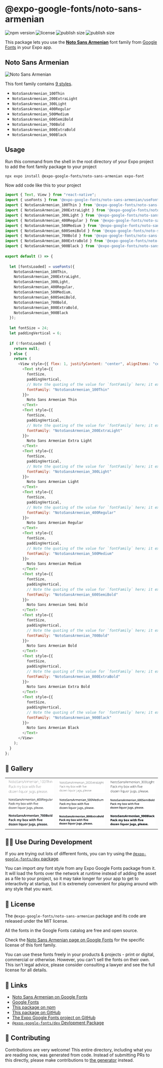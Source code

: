 # @expo-google-fonts/noto-sans-armenian

![npm version](https://flat.badgen.net/npm/v/@expo-google-fonts/noto-sans-armenian)
![license](https://flat.badgen.net/github/license/expo/google-fonts)
![publish size](https://flat.badgen.net/packagephobia/install/@expo-google-fonts/noto-sans-armenian)
![publish size](https://flat.badgen.net/packagephobia/publish/@expo-google-fonts/noto-sans-armenian)

This package lets you use the [**Noto Sans Armenian**](https://fonts.google.com/specimen/Noto+Sans+Armenian) font family from [Google Fonts](https://fonts.google.com/) in your Expo app.

## Noto Sans Armenian

![Noto Sans Armenian](./font-family.png)

This font family contains [9 styles](#-gallery).

- `NotoSansArmenian_100Thin`
- `NotoSansArmenian_200ExtraLight`
- `NotoSansArmenian_300Light`
- `NotoSansArmenian_400Regular`
- `NotoSansArmenian_500Medium`
- `NotoSansArmenian_600SemiBold`
- `NotoSansArmenian_700Bold`
- `NotoSansArmenian_800ExtraBold`
- `NotoSansArmenian_900Black`

## Usage

Run this command from the shell in the root directory of your Expo project to add the font family package to your project

```sh
npx expo install @expo-google-fonts/noto-sans-armenian expo-font
```

Now add code like this to your project

```js
import { Text, View } from "react-native";
import { useFonts } from '@expo-google-fonts/noto-sans-armenian/useFonts';
import { NotoSansArmenian_100Thin } from '@expo-google-fonts/noto-sans-armenian/100Thin';
import { NotoSansArmenian_200ExtraLight } from '@expo-google-fonts/noto-sans-armenian/200ExtraLight';
import { NotoSansArmenian_300Light } from '@expo-google-fonts/noto-sans-armenian/300Light';
import { NotoSansArmenian_400Regular } from '@expo-google-fonts/noto-sans-armenian/400Regular';
import { NotoSansArmenian_500Medium } from '@expo-google-fonts/noto-sans-armenian/500Medium';
import { NotoSansArmenian_600SemiBold } from '@expo-google-fonts/noto-sans-armenian/600SemiBold';
import { NotoSansArmenian_700Bold } from '@expo-google-fonts/noto-sans-armenian/700Bold';
import { NotoSansArmenian_800ExtraBold } from '@expo-google-fonts/noto-sans-armenian/800ExtraBold';
import { NotoSansArmenian_900Black } from '@expo-google-fonts/noto-sans-armenian/900Black';

export default () => {

  let [fontsLoaded] = useFonts({
    NotoSansArmenian_100Thin, 
    NotoSansArmenian_200ExtraLight, 
    NotoSansArmenian_300Light, 
    NotoSansArmenian_400Regular, 
    NotoSansArmenian_500Medium, 
    NotoSansArmenian_600SemiBold, 
    NotoSansArmenian_700Bold, 
    NotoSansArmenian_800ExtraBold, 
    NotoSansArmenian_900Black
  });

  let fontSize = 24;
  let paddingVertical = 6;

  if (!fontsLoaded) {
    return null;
  } else {
    return (
      <View style={{ flex: 1, justifyContent: "center", alignItems: "center" }}>
        <Text style={{
          fontSize,
          paddingVertical,
          // Note the quoting of the value for `fontFamily` here; it expects a string!
          fontFamily: "NotoSansArmenian_100Thin"
        }}>
          Noto Sans Armenian Thin
        </Text>
        <Text style={{
          fontSize,
          paddingVertical,
          // Note the quoting of the value for `fontFamily` here; it expects a string!
          fontFamily: "NotoSansArmenian_200ExtraLight"
        }}>
          Noto Sans Armenian Extra Light
        </Text>
        <Text style={{
          fontSize,
          paddingVertical,
          // Note the quoting of the value for `fontFamily` here; it expects a string!
          fontFamily: "NotoSansArmenian_300Light"
        }}>
          Noto Sans Armenian Light
        </Text>
        <Text style={{
          fontSize,
          paddingVertical,
          // Note the quoting of the value for `fontFamily` here; it expects a string!
          fontFamily: "NotoSansArmenian_400Regular"
        }}>
          Noto Sans Armenian Regular
        </Text>
        <Text style={{
          fontSize,
          paddingVertical,
          // Note the quoting of the value for `fontFamily` here; it expects a string!
          fontFamily: "NotoSansArmenian_500Medium"
        }}>
          Noto Sans Armenian Medium
        </Text>
        <Text style={{
          fontSize,
          paddingVertical,
          // Note the quoting of the value for `fontFamily` here; it expects a string!
          fontFamily: "NotoSansArmenian_600SemiBold"
        }}>
          Noto Sans Armenian Semi Bold
        </Text>
        <Text style={{
          fontSize,
          paddingVertical,
          // Note the quoting of the value for `fontFamily` here; it expects a string!
          fontFamily: "NotoSansArmenian_700Bold"
        }}>
          Noto Sans Armenian Bold
        </Text>
        <Text style={{
          fontSize,
          paddingVertical,
          // Note the quoting of the value for `fontFamily` here; it expects a string!
          fontFamily: "NotoSansArmenian_800ExtraBold"
        }}>
          Noto Sans Armenian Extra Bold
        </Text>
        <Text style={{
          fontSize,
          paddingVertical,
          // Note the quoting of the value for `fontFamily` here; it expects a string!
          fontFamily: "NotoSansArmenian_900Black"
        }}>
          Noto Sans Armenian Black
        </Text>
      </View>
    );
  }
};
```

## 🔡 Gallery


||||
|-|-|-|
|![NotoSansArmenian_100Thin](./100Thin/NotoSansArmenian_100Thin.ttf.png)|![NotoSansArmenian_200ExtraLight](./200ExtraLight/NotoSansArmenian_200ExtraLight.ttf.png)|![NotoSansArmenian_300Light](./300Light/NotoSansArmenian_300Light.ttf.png)||
|![NotoSansArmenian_400Regular](./400Regular/NotoSansArmenian_400Regular.ttf.png)|![NotoSansArmenian_500Medium](./500Medium/NotoSansArmenian_500Medium.ttf.png)|![NotoSansArmenian_600SemiBold](./600SemiBold/NotoSansArmenian_600SemiBold.ttf.png)||
|![NotoSansArmenian_700Bold](./700Bold/NotoSansArmenian_700Bold.ttf.png)|![NotoSansArmenian_800ExtraBold](./800ExtraBold/NotoSansArmenian_800ExtraBold.ttf.png)|![NotoSansArmenian_900Black](./900Black/NotoSansArmenian_900Black.ttf.png)||


## 👩‍💻 Use During Development

If you are trying out lots of different fonts, you can try using the [`@expo-google-fonts/dev` package](https://github.com/expo/google-fonts/tree/master/font-packages/dev#readme).

You can import _any_ font style from any Expo Google Fonts package from it. It will load the fonts over the network at runtime instead of adding the asset as a file to your project, so it may take longer for your app to get to interactivity at startup, but it is extremely convenient for playing around with any style that you want.


## 📖 License

The `@expo-google-fonts/noto-sans-armenian` package and its code are released under the MIT license.

All the fonts in the Google Fonts catalog are free and open source.

Check the [Noto Sans Armenian page on Google Fonts](https://fonts.google.com/specimen/Noto+Sans+Armenian) for the specific license of this font family.

You can use these fonts freely in your products & projects - print or digital, commercial or otherwise. However, you can't sell the fonts on their own. This isn't legal advice, please consider consulting a lawyer and see the full license for all details.

## 🔗 Links

- [Noto Sans Armenian on Google Fonts](https://fonts.google.com/specimen/Noto+Sans+Armenian)
- [Google Fonts](https://fonts.google.com/)
- [This package on npm](https://www.npmjs.com/package/@expo-google-fonts/noto-sans-armenian)
- [This package on GitHub](https://github.com/expo/google-fonts/tree/master/font-packages/noto-sans-armenian)
- [The Expo Google Fonts project on GitHub](https://github.com/expo/google-fonts)
- [`@expo-google-fonts/dev` Devlopment Package](https://github.com/expo/google-fonts/tree/master/font-packages/dev)

## 🤝 Contributing

Contributions are very welcome! This entire directory, including what you are reading now, was generated from code. Instead of submitting PRs to this directly, please make contributions to [the generator](https://github.com/expo/google-fonts/tree/master/packages/generator) instead.

